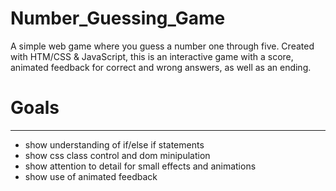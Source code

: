 # Number_Guessing_Game
A simple web game where you guess a number one through five.
Created with HTM/CSS & JavaScript, this is an interactive game with a score, animated feedback for correct and wrong answers, as well as an ending.
 # Goals
 ---------
- show understanding of if/else if statements
- show css class control and dom minipulation
- show attention to detail for small effects and animations
- show use of animated feedback
